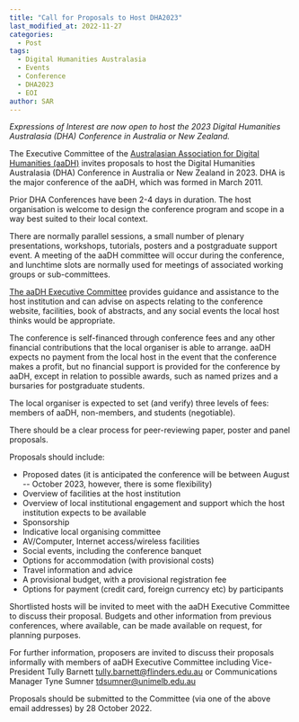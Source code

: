 ```yaml
---
title: "Call for Proposals to Host DHA2023"
last_modified_at: 2022-11-27
categories:
  - Post
tags:
  - Digital Humanities Australasia
  - Events
  - Conference
  - DHA2023
  - EOI
author: SAR
---
```


*Expressions of Interest are now open to host the 2023 Digital Humanities Australasia (DHA) Conference in Australia or New Zealand.*

The Executive Committee of the [Australasian Association for Digital Humanities (aaDH)](https://aa-dh.org/) invites proposals to host the Digital Humanities Australasia (DHA) Conference in Australia or New Zealand in 2023. DHA is the major conference of the aaDH, which was formed in March 2011. 

Prior DHA Conferences have been 2-4 days in duration. The host organisation is welcome to design the conference program and scope in a way best suited to their local context.

There are normally parallel sessions, a small number of plenary presentations, workshops, tutorials, posters and a postgraduate support event. A meeting of the aaDH committee will occur during the conference, and lunchtime slots are normally used for meetings of associated working groups or sub-committees.

[The aaDH Executive Committee](https://aa-dh.org/2022/05/20/aadhs-executive-committee-for-2022/) provides guidance and assistance to the host institution and can advise on aspects relating to the conference website, facilities, book of abstracts, and any social events the local host thinks would be appropriate.  

The conference is self-financed through conference fees and any other financial contributions that the local organiser is able to arrange. aaDH expects no payment from the local host in the event that the conference makes a profit, but no financial support is provided for the conference by aaDH, except in relation to possible awards, such as named prizes and a bursaries for postgraduate students. 

The local organiser is expected to set (and verify) three levels of fees: members of aaDH, non-members, and students (negotiable). 

There should be a clear process for peer-reviewing paper, poster and panel proposals.

Proposals should include:

-   Proposed dates (it is anticipated the conference will be between August -- October 2023, however, there is some flexibility)
-   Overview of facilities at the host institution
-   Overview of local institutional engagement and support which the host institution expects to be available
-   Sponsorship
-   Indicative local organising committee
-   AV/Computer, Internet access/wireless facilities
-   Social events, including the conference banquet 
-   Options for accommodation (with provisional costs) 
-   Travel information and advice 
-   A provisional budget, with a provisional registration fee 
-   Options for payment (credit card, foreign currency etc) by participants

Shortlisted hosts will be invited to meet with the aaDH Executive Committee to discuss their proposal. Budgets and other information from previous conferences, where available, can be made available on request, for planning purposes.

For further information, proposers are invited to discuss their proposals informally with members of aaDH Executive Committee including Vice-President Tully Barnett <tully.barnett@flinders.edu.au> or Communications Manager Tyne Sumner <tdsumner@unimelb.edu.au>

Proposals should be submitted to the Committee (via one of the above email addresses) by 28 October 2022.